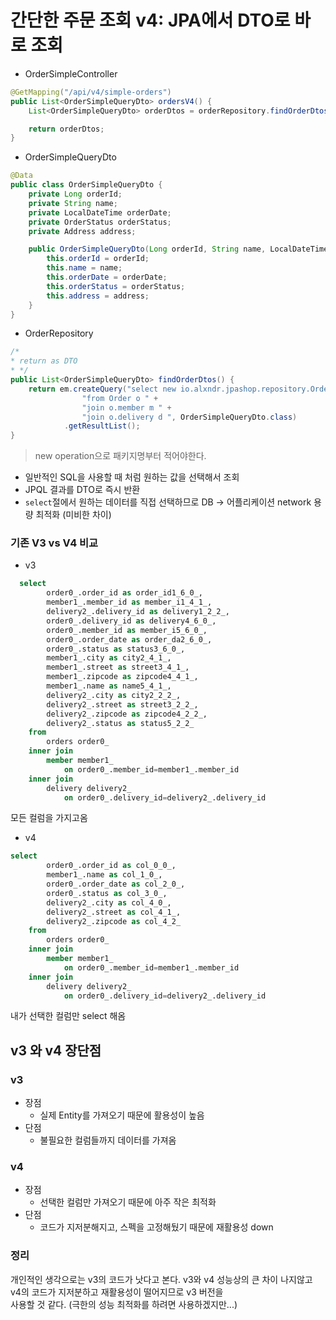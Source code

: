 # 간단한 주문 조회 v4: JPA에서 DTO로 바로 조회

- OrderSimpleController
```java
@GetMapping("/api/v4/simple-orders")
public List<OrderSimpleQueryDto> ordersV4() {
    List<OrderSimpleQueryDto> orderDtos = orderRepository.findOrderDtos();

    return orderDtos;
}
```

- OrderSimpleQueryDto
```java
@Data
public class OrderSimpleQueryDto {
    private Long orderId;
    private String name;
    private LocalDateTime orderDate;
    private OrderStatus orderStatus;
    private Address address;

    public OrderSimpleQueryDto(Long orderId, String name, LocalDateTime orderDate, OrderStatus orderStatus, Address address) {
        this.orderId = orderId;
        this.name = name;
        this.orderDate = orderDate;
        this.orderStatus = orderStatus;
        this.address = address;
    }
}
```

- OrderRepository
```java
/*
* return as DTO
* */
public List<OrderSimpleQueryDto> findOrderDtos() {
    return em.createQuery("select new io.alxndr.jpashop.repository.OrderSimpleQueryDto(o.id, o.member.name, o.orderDate, o.status, o.delivery.address) " +
                "from Order o " +
                "join o.member m " +
                "join o.delivery d ", OrderSimpleQueryDto.class)
            .getResultList();
}
```
> new operation으로 패키지명부터 적어야한다.
- 일반적인 SQL을 사용할 때 처럼 원하는 값을 선택해서 조회
- JPQL 결과를 DTO로 즉시 반환
- `select`절에서 원하는 데이터를 직접 선택하므로 DB -> 어플리케이션 network 용량 최적화 (미비한 차이)

### 기존 V3 vs V4 비교

- v3 
```sql
  select
        order0_.order_id as order_id1_6_0_,
        member1_.member_id as member_i1_4_1_,
        delivery2_.delivery_id as delivery1_2_2_,
        order0_.delivery_id as delivery4_6_0_,
        order0_.member_id as member_i5_6_0_,
        order0_.order_date as order_da2_6_0_,
        order0_.status as status3_6_0_,
        member1_.city as city2_4_1_,
        member1_.street as street3_4_1_,
        member1_.zipcode as zipcode4_4_1_,
        member1_.name as name5_4_1_,
        delivery2_.city as city2_2_2_,
        delivery2_.street as street3_2_2_,
        delivery2_.zipcode as zipcode4_2_2_,
        delivery2_.status as status5_2_2_ 
    from
        orders order0_ 
    inner join
        member member1_ 
            on order0_.member_id=member1_.member_id 
    inner join
        delivery delivery2_ 
            on order0_.delivery_id=delivery2_.delivery_id
```
모든 컬럼을 가지고옴


- v4
```sql
select
        order0_.order_id as col_0_0_,
        member1_.name as col_1_0_,
        order0_.order_date as col_2_0_,
        order0_.status as col_3_0_,
        delivery2_.city as col_4_0_,
        delivery2_.street as col_4_1_,
        delivery2_.zipcode as col_4_2_ 
    from
        orders order0_ 
    inner join
        member member1_ 
            on order0_.member_id=member1_.member_id 
    inner join
        delivery delivery2_ 
            on order0_.delivery_id=delivery2_.delivery_id
```
내가 선택한 컬럼만 select 해옴

## v3 와 v4 장단점

### v3
- 장점
    - 실제 Entity를 가져오기 때문에 활용성이 높음
- 단점 
    - 불필요한 컬럼들까지 데이터를 가져옴
### v4
- 장점
    - 선택한 컬럼만 가져오기 때문에 아주 작은 최적화
- 단점
    - 코드가 지저분해지고, 스펙을 고정해뒀기 때문에 재활용성 down


### 정리 
개인적인 생각으로는 v3의 코드가 낫다고 본다.
v3와 v4 성능상의 큰 차이 나지않고   
v4의 코드가 지저분하고 재활용성이 떨어지므로 v3 버전을   
사용할 것 같다. (극한의 성능 최적화를 하려면 사용하겠지만...)